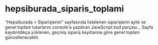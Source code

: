 # hepsiburada_siparis_toplami
"Hepsiburada > Siparişlerim" sayfasında listelenen siparişlerin aylık ve genel toplam tutarlarını console'a yazdıran JavaScript kod parçası... Sayfa kaydırıldıkça yüklenen, geçmiş sipariş kayıtlarına göre genel toplam güncellenecektir.

